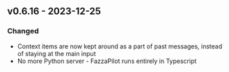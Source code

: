 ## v0.6.16 - 2023-12-25

### Changed

- Context items are now kept around as a part of past messages, instead of staying at the main input
- No more Python server - FazzaPilot runs entirely in Typescript
